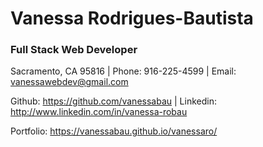 # Vanessa Rodrigues-Bautista
### Full Stack Web Developer
Sacramento, CA 95816 | Phone: 916-225-4599 | Email: vanessawebdev@gmail.com

Github: https://github.com/vanessabau | Linkedin: http://www.linkedin.com/in/vanessa-robau

Portfolio: https://vanessabau.github.io/vanessaro/ 
